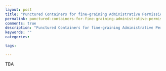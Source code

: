 ```yaml
---
layout: post
title: "Punctured Containers for fine-graining Administrative Permissions"
permalink: punctured-containers-for-fine-graining-administrative-permissions
comments: true
description: "Punctured Containers for fine-graining Administrative Permissions"
keywords: ""
categories:

tags:

---
```


TBA
